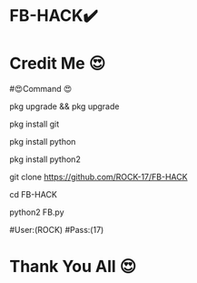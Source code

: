 # FB-HACK✔️

# Credit Me 😍

#😍Command 😍

pkg upgrade && pkg upgrade

pkg install git

pkg install python

pkg install python2

git clone https://github.com/ROCK-17/FB-HACK

cd FB-HACK

python2 FB.py

#User:(ROCK)
#Pass:(17)


# Thank You All 😍

